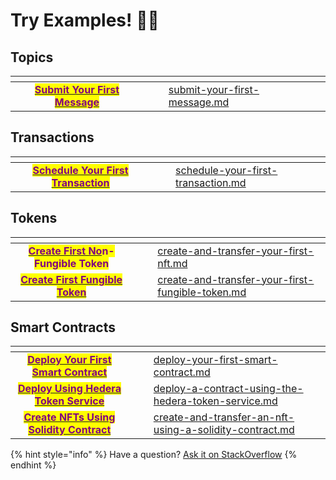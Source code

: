 # Try Examples! 👩‍💻

## Topics

<table data-card-size="large" data-view="cards"><thead><tr><th align="center"></th><th data-hidden></th><th data-hidden></th><th data-hidden data-card-target data-type="content-ref"></th><th data-hidden data-card-cover data-type="files"></th></tr></thead><tbody><tr><td align="center"><mark style="color:purple;"><strong></strong></mark><a href="submit-your-first-message.md"><mark style="color:purple;"><strong>Submit Your First Message</strong></mark></a><mark style="color:purple;"><strong></strong></mark></td><td></td><td></td><td><a href="submit-your-first-message.md">submit-your-first-message.md</a></td><td></td></tr></tbody></table>

## Transactions

<table data-card-size="large" data-view="cards"><thead><tr><th align="center"></th><th data-hidden></th><th data-hidden></th><th data-hidden data-card-target data-type="content-ref"></th></tr></thead><tbody><tr><td align="center"><mark style="color:purple;"><strong></strong></mark><a href="schedule-your-first-transaction.md"><mark style="color:purple;"><strong>Schedule Your First Transaction</strong></mark></a><mark style="color:purple;"><strong></strong></mark></td><td></td><td></td><td><a href="schedule-your-first-transaction.md">schedule-your-first-transaction.md</a></td></tr></tbody></table>

## Tokens

<table data-card-size="large" data-view="cards"><thead><tr><th align="center"></th><th data-hidden></th><th data-hidden></th><th data-hidden data-card-target data-type="content-ref"></th></tr></thead><tbody><tr><td align="center"><mark style="color:purple;"><strong></strong></mark><a href="create-and-transfer-your-first-nft.md"><mark style="color:purple;"><strong>Create First No</strong></mark></a><mark style="color:purple;"><strong>n-Fungible Token</strong></mark></td><td></td><td></td><td><a href="create-and-transfer-your-first-nft.md">create-and-transfer-your-first-nft.md</a></td></tr><tr><td align="center"><mark style="color:purple;"><strong></strong></mark><a href="create-and-transfer-your-first-fungible-token.md"><mark style="color:purple;"><strong>Create First Fungible Token</strong></mark></a><mark style="color:purple;"><strong></strong></mark></td><td></td><td></td><td><a href="create-and-transfer-your-first-fungible-token.md">create-and-transfer-your-first-fungible-token.md</a></td></tr></tbody></table>

## Smart Contracts

<table data-card-size="large" data-view="cards"><thead><tr><th align="center"></th><th data-hidden></th><th data-hidden></th><th data-hidden data-card-target data-type="content-ref"></th></tr></thead><tbody><tr><td align="center"><mark style="color:purple;"><strong></strong></mark><a href="deploy-your-first-smart-contract.md"><mark style="color:purple;"><strong>Deploy Your First Smart Contract</strong></mark></a><mark style="color:purple;"><strong></strong></mark></td><td></td><td></td><td><a href="deploy-your-first-smart-contract.md">deploy-your-first-smart-contract.md</a></td></tr><tr><td align="center"><a href="deploy-a-contract-using-the-hedera-token-service.md"><mark style="color:purple;"><strong>Deploy Using Hedera Token Service</strong></mark></a><mark style="color:purple;"><strong></strong></mark></td><td></td><td></td><td><a href="deploy-a-contract-using-the-hedera-token-service.md">deploy-a-contract-using-the-hedera-token-service.md</a></td></tr><tr><td align="center"><mark style="color:purple;"><strong></strong></mark><a href="create-and-transfer-an-nft-using-a-solidity-contract.md"><mark style="color:purple;"><strong>Create NFTs Using Solidity Contract</strong></mark></a><mark style="color:purple;"><strong></strong></mark></td><td></td><td></td><td><a href="create-and-transfer-an-nft-using-a-solidity-contract.md">create-and-transfer-an-nft-using-a-solidity-contract.md</a></td></tr></tbody></table>

{% hint style="info" %}
Have a question? [Ask it on StackOverflow](https://stackoverflow.com/questions/tagged/hedera-hashgraph)
{% endhint %}
